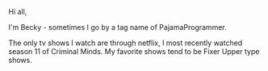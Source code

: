 Hi all,

I'm Becky - sometimes I go by a tag name of PajamaProgrammer.

The only tv shows I watch are through netflix, I most recently watched season 11 of Criminal Minds. My favorite shows tend to be Fixer Upper type shows.